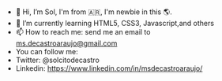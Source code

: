 - 👋 Hi, I’m Sol, I'm from 🇦🇷, I'm newbie in this 🌎.
- 🌱 I’m currently learning HTML5, CSS3, Javascript,and others
- 📫 How to reach me: send me an email to ms.decastroaraujo@gmail.com
- You can follow me:
- Twitter: @solcitodecastro
- Linkedin: https://www.linkedin.com/in/msdecastroaraujo/

<!---
SoldCA/SoldCA is a ✨ special ✨ repository because its `README.md` (this file) appears on your GitHub profile.
You can click the Preview link to take a look at your changes.
--->

